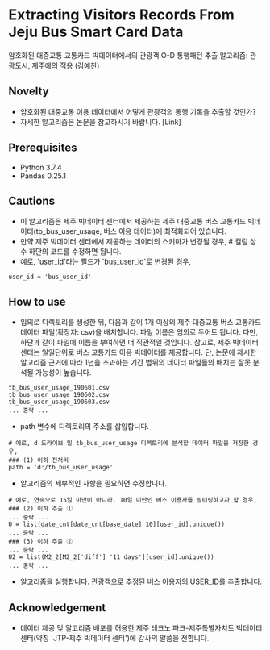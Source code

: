 # Extracting Visitors Records From Jeju Bus Smart Card Data
암호화된 대중교통 교통카드 빅데이터에서의 관광객 O-D 통행패턴 추출 알고리즘: 관광도시, 제주에의 적용 (김예찬)

## Novelty
- 암호화된 대중교통 이용 데이터에서 어떻게 관광객의 통행 기록을 추출할 것인가?
- 자세한 알고리즘은 논문을 참고하시기 바랍니다. [Link]

## Prerequisites
- Python 3.7.4
- Pandas 0.25.1

## Cautions
- 이 알고리즘은 제주 빅데이터 센터에서 제공하는 제주 대중교통 버스 교통카드 빅데이터(tb_bus_user_usage, 버스 이용 데이터)에 최적화되어 있습니다.
- 만약 제주 빅데이터 센터에서 제공하는 데이터의 스키마가 변경될 경우, # 컬럼 상수 하단의 코드를 수정하면 됩니다.
- 예로, 'user_id'라는 필드가 'bus_user_id'로 변경된 경우, 
~~~
user_id = 'bus_user_id'
~~~

## How to use
- 임의로 디렉토리를 생성한 뒤, 다음과 같이 1개 이상의 제주 대중교통 버스 교통카드 데이터 파일(확장자: csv)을 배치합니다. 파일 이름은 임의로 두어도 됩니다. 다만, 하단과 같이 파일에 이름을 부여하면 더 직관적일 것입니다. 참고로, 제주 빅데이터 센터는 일일단위로 버스 교통카드 이용 빅데이터를 제공합니다. 단, 논문에 제시한 알고리즘 근거에 따라 1년을 초과하는 기간 범위의 데이터 파일들의 배치는 잘못 분석될 가능성이 높습니다.
~~~
tb_bus_user_usage_190601.csv
tb_bus_user_usage_190602.csv
tb_bus_user_usage_190603.csv
... 중략 ...
~~~
- path 변수에 디렉토리의 주소를 삽입합니다.
~~~
# 예로, d 드라이브 밑 tb_bus_user_usage 디렉토리에 분석할 데이터 파일을 저장한 경우,
### (1) 이하 전처리
path = 'd:/tb_bus_user_usage'
~~~
- 알고리즘의 세부적인 사항을 필요하면 수정합니다.
~~~
# 예로, 연속으로 15일 미만이 아니라, 10일 미만인 버스 이용자를 필터링하고자 할 경우,
### (2) 이하 추출 ①
... 중략 ...
U = list(date_cnt[date_cnt[base_date] 10][user_id].unique())
... 중략 ...
### (3) 이하 추출 ②
... 중략 ...
U2 = list(M2_2[M2_2['diff'] '11 days'][user_id].unique()) 
... 중략 ...
~~~
- 알고리즘을 실행합니다. 관광객으로 추정된 버스 이용자의 USER_ID를 추출합니다.

## Acknowledgement
- 데이터 제공 및 알고리즘 배포를 허용한 제주 테크노 파크-제주특별자치도 빅데이터 센터(약칭 'JTP-제주 빅데이터 센터')에 감사의 말씀을 전합니다.
